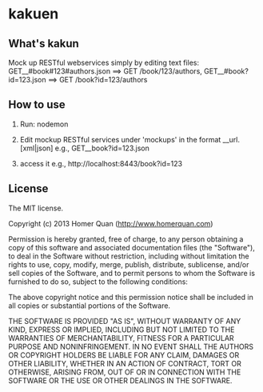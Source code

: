 kakuen
======
## What's kakun
Mock up RESTful webservices simply by editing text files:  GET__#book#123#authors.json  ==> GET /book/123/authors,  GET__#book?id=123.json ==> GET /book?id=123/authors

## How to use
1. Run: nodemon
2. Edit mockup RESTful services under 'mockups' in the format <method>__url.[xml|json] e.g., GET__book?id=123.json

3. access it e.g., http://localhost:8443/book?id=123

## License
The MIT license.

Copyright (c) 2013 Homer Quan (http://www.homerquan.com)

Permission is hereby granted, free of charge, to any person obtaining a copy of
this software and associated documentation files (the "Software"), to deal in
the Software without restriction, including without limitation the rights to
use, copy, modify, merge, publish, distribute, sublicense, and/or sell copies
of the Software, and to permit persons to whom the Software is furnished to do
so, subject to the following conditions:

The above copyright notice and this permission notice shall be included in all
copies or substantial portions of the Software.

THE SOFTWARE IS PROVIDED "AS IS", WITHOUT WARRANTY OF ANY KIND, EXPRESS OR
IMPLIED, INCLUDING BUT NOT LIMITED TO THE WARRANTIES OF MERCHANTABILITY,
FITNESS FOR A PARTICULAR PURPOSE AND NONINFRINGEMENT. IN NO EVENT SHALL THE
AUTHORS OR COPYRIGHT HOLDERS BE LIABLE FOR ANY CLAIM, DAMAGES OR OTHER
LIABILITY, WHETHER IN AN ACTION OF CONTRACT, TORT OR OTHERWISE, ARISING FROM,
OUT OF OR IN CONNECTION WITH THE SOFTWARE OR THE USE OR OTHER DEALINGS IN THE
SOFTWARE.
